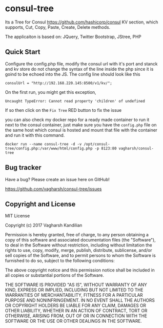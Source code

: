 # consul-tree

Its a Tree for Consul https://github.com/hashicorp/consul KV section, which supports, Cut, Copy, Paste, Create, Delete methods.


The applicaiton is based on: 
JQuery, Twitter Bootstrap, JStree, PHP

Quick Start
-----------

Configure the config.php file, modify the consul url with it's port and stanck and kv store
do not change the syntax of the line inside the php since it is goind to be echoed into the JS.
The config line should look like this

`consulUrl = "http://192.168.220.145:8500/v1/kv/";`

On the first run, you might get this exception,

`Uncaught TypeError: Cannot read property 'children' of undefined`

If so then click on the `Fix Tree` RED button to fix the issue

you can also check my docker repo for a ready made container to run it next to the consul container, just make sure you have the `config.php` file on the same host which consul is hosted and mount that file with the container and run it with this command. 

`docker run --name consul-tree -d -v /opt/consul-tree/config.php:/var/www/html/config.php -p 8123:80 vagharsh/consul-tree`


Bug tracker
-----------

Have a bug? Please create an issue here on GitHub!

https://github.com/vagharsh/consul-tree/issues


Copyright and License
---------------------

MIT License

Copyright (c) 2017 Vagharsh Kandilian

Permission is hereby granted, free of charge, to any person obtaining a copy
of this software and associated documentation files (the "Software"), to deal
in the Software without restriction, including without limitation the rights
to use, copy, modify, merge, publish, distribute, sublicense, and/or sell
copies of the Software, and to permit persons to whom the Software is
furnished to do so, subject to the following conditions:

The above copyright notice and this permission notice shall be included in all
copies or substantial portions of the Software.

THE SOFTWARE IS PROVIDED "AS IS", WITHOUT WARRANTY OF ANY KIND, EXPRESS OR
IMPLIED, INCLUDING BUT NOT LIMITED TO THE WARRANTIES OF MERCHANTABILITY,
FITNESS FOR A PARTICULAR PURPOSE AND NONINFRINGEMENT. IN NO EVENT SHALL THE
AUTHORS OR COPYRIGHT HOLDERS BE LIABLE FOR ANY CLAIM, DAMAGES OR OTHER
LIABILITY, WHETHER IN AN ACTION OF CONTRACT, TORT OR OTHERWISE, ARISING FROM,
OUT OF OR IN CONNECTION WITH THE SOFTWARE OR THE USE OR OTHER DEALINGS IN THE
SOFTWARE.
